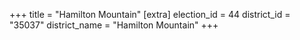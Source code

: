 +++
title = "Hamilton Mountain"
[extra]
election_id = 44
district_id = "35037"
district_name = "Hamilton Mountain"
+++
